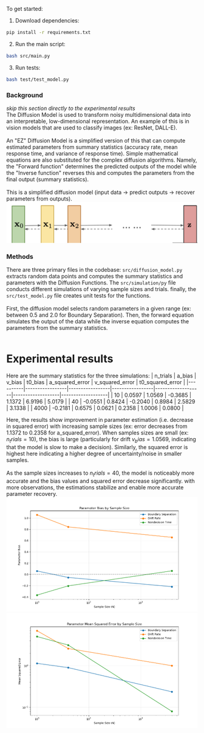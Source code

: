 To get started:

1. Download dependencies:
```bash
pip install -r requirements.txt
```
2. Run the main script:
```bash
bash src/main.py
```
3. Run tests:
```bash
bash test/test_model.py
```

### Background
*skip this section directly to the experimental results*
<br/>
The Diffusion Model is used to transform noisy multidimensional data into an interpretable, low-dimensional representation. An example of this is in vision models that are used to classify images (ex: ResNet, DALL-E).
<br/><br/>
An "EZ" Diffusion Model is a simplified version of this that can compute estimated parameters from summary statistics (accuracy rate, mean response time, and variance of response time).
Simple mathematical equations are also substituted for the complex diffusion algorithms. Namely, the "Forward function" determines the predicted outputs of the model while the "Inverse function" reverses this and computes the parameters from the final output (summary statistics).
<br/><br/>
This is a simplified diffusion model (input data -> predict outputs -> recover parameters from outputs).
![alt text](diffusionSample.png)

### Methods
There are three primary files in the codebase: `src/diffusion_model.py` extracts random data points and computes the summary statistics and parameters with the Diffusion Functions. The `src/simulation/py` file conducts different simulations of varying sample sizes and trials. finally, the `src/test_model.py` file creates unit tests for the functions.
<br/><br/>
First, the diffusion model selects random parameters in a given range (ex: between 0.5 and 2.0 for Boundary Separation). 
Then, the forward equation simulates the output of the data while the inverse equation computes the parameters from the summary statistics.
<br/><br/>
# Experimental results
Here are the summary statistics for the three simulations:
| n_trials | a_bias           | v_bias           | t0_bias          | a_squared_error    | v_squared_error    | t0_squared_error    |
|----------|-----------------|-----------------|-----------------|-------------------|-------------------|-------------------|
| 10       | 0.0597          | 1.0569          | -0.3685         | 1.1372            | 6.9196            | 5.0179            |
| 40       | -0.0551         | 0.8424          | -0.2040         | 0.8984            | 2.5829            | 3.1338            |
| 4000     | -0.2181         | 0.6575          | 0.0621          | 0.2358            | 1.0006            | 0.0800            |

Here, the results show improvement in parameter estimation (i.e. decrease in squared error) with increasing sample sizes (ex: error decreases from 1.1372 to 0.2358 for a_squared_error). When samples sizes are small (ex: $n_trials = 10$), the bias is large (particularly for drift $v_bias = 1.0569$, indicating that the model is slow to make a decision). Similarly, the squared error is highest here indicating a higher degree of uncertainty/noise in smaller samples.
<br/><br/>
As the sample sizes increases to $n_trials = 40$, the model is noticeably more accurate and the bias values and squared error decrease significantly. with more observations, the estimations stabilize and enable more accurate parameter recovery.
![parameter bias](results/parameter_bias.png)
![parameter mse](results/parameter_mse.png)